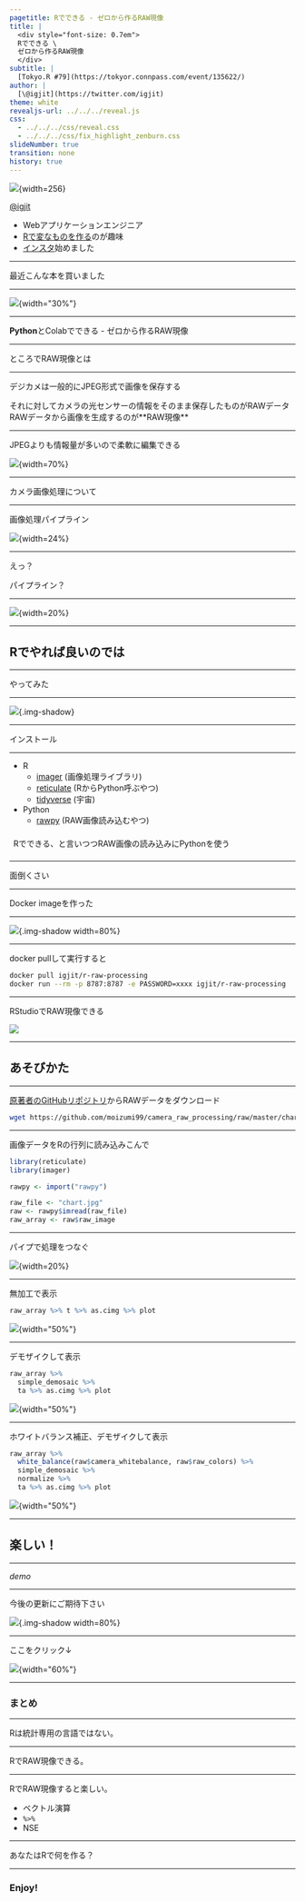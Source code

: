 ```yaml
---
pagetitle: Rでできる - ゼロから作るRAW現像
title: |
  <div style="font-size: 0.7em">
  Rでできる \
  ゼロから作るRAW現像
  </div>
subtitle: |
  [Tokyo.R #79](https://tokyor.connpass.com/event/135622/)
author: |
  [\@igjit](https://twitter.com/igjit)
theme: white
revealjs-url: ../../../reveal.js
css:
  - ../../../css/reveal.css
  - ../../../css/fix_highlight_zenburn.css
slideNumber: true
transition: none
history: true
---
```


![](https://igjit.github.io/images/avatar.png){width=256}

[\@igjit](https://twitter.com/igjit)

- Webアプリケーションエンジニア
- [Rで変なものを作る](https://igjit.github.io/slides/)のが趣味
- [インスタ](https://www.instagram.com/igjit1/)始めました

---

最近こんな本を買いました

---

![](images/book.jpg){width="30%"}

<p class="text-small" style="margin-top:0">
<https://moiz.booth.pm/items/1307327>
</p>

---

**Python**とColabでできる - ゼロから作るRAW現像

---

ところでRAW現像とは

---

デジカメは一般的にJPEG形式で画像を保存する

<div class="fragment">
それに対してカメラの光センサーの情報をそのまま保存したものがRAWデータ
</div>

<div class="fragment">
RAWデータから画像を生成するのが**RAW現像**
</div>

---

JPEGよりも情報量が多いので柔軟に編集できる

![](images/ss-darktable.png){width=70%}

---

カメラ画像処理について

---

画像処理パイプライン

![](images/pipeline.svg){width=24%}

---

えっ？

パイプライン？

---

![](../../../2018/12/nrc/images/logo/pipe.png){width=20%}

---

## Rでやれば良いのでは

---

やってみた

---

![](images/ss-gh-page.png){.img-shadow}

<p class="text-small" style="margin-top:0">
<https://igjit.github.io/camera-raw-processing-r/>
</p>

---

インストール

---

- R
    - [imager](https://github.com/dahtah/imager) (画像処理ライブラリ)
    - [reticulate](https://rstudio.github.io/reticulate/) (RからPython呼ぶやつ)
    - [tidyverse](https://www.tidyverse.org/) (宇宙)
- Python
    - [rawpy](https://pypi.org/project/rawpy/) (RAW画像読み込むやつ)

<p class="text-small text-muted" style="padding: 0.5em">
Rでできる、と言いつつRAW画像の読み込みにPythonを使う
</p>

---

面倒くさい

---

Docker imageを作った

---

![](images/ss-docker-hub.png){.img-shadow width=80%}

<p class="text-small" style="margin-top:0">
<https://hub.docker.com/r/igjit/r-raw-processing>
</p>

---

docker pullして実行すると

```sh
docker pull igjit/r-raw-processing
docker run --rm -p 8787:8787 -e PASSWORD=xxxx igjit/r-raw-processing
```

---

RStudioでRAW現像できる

![](images/ss-rstudio.png)

---

## あそびかた

---

[原著者のGitHubリポジトリ](https://github.com/moizumi99/camera_raw_processing)からRAWデータをダウンロード

```sh
wget https://github.com/moizumi99/camera_raw_processing/raw/master/chart.jpg
```

---

画像データをRの行列に読み込みこんで

```r
library(reticulate)
library(imager)

rawpy <- import("rawpy")

raw_file <- "chart.jpg"
raw <- rawpy$imread(raw_file)
raw_array <- raw$raw_image
```

---

パイプで処理をつなぐ

![](../../../2018/12/nrc/images/logo/pipe.png){width=20%}

---

無加工で表示

```r
raw_array %>% t %>% as.cimg %>% plot
```
![](images/unnamed-chunk-5-1.png){width="50%"}

---

デモザイクして表示

```r
raw_array %>%
  simple_demosaic %>%
  ta %>% as.cimg %>% plot
```

![](images/unnamed-chunk-13-1.png){width="50%"}

---

ホワイトバランス補正、デモザイクして表示

```r
raw_array %>%
  white_balance(raw$camera_whitebalance, raw$raw_colors) %>%
  simple_demosaic %>%
  normalize %>%
  ta %>% as.cimg %>% plot
```

![](images/unnamed-chunk-18-1.png){width="50%"}

---

## 楽しい！

---

*demo*

---

今後の更新にご期待下さい

![](images/ss-gh-page.png){.img-shadow width=80%}

<p class="text-small" style="margin-top:0">
<https://igjit.github.io/camera-raw-processing-r/>
</p>

---

ここをクリック↓

![](images/ss-repo2.png){width="60%"}

<p class="text-small" style="margin-top:0">
<https://github.com/igjit/camera-raw-processing-r>
</p>

---

### まとめ

---

Rは統計専用の言語ではない。

---

RでRAW現像できる。

---

RでRAW現像すると楽しい。

- ベクトル演算
- `%>%`
- NSE

---

あなたはRで何を作る？

---

### Enjoy!
